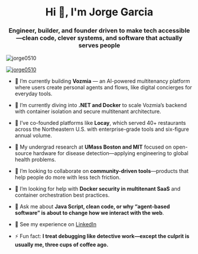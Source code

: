 <h1 align="center">Hi 👋, I'm Jorge Garcia</h1>
<h3 align="center">Engineer, builder, and founder driven to make tech accessible—clean code, clever systems, and software that actually serves people</h3>

<p align="left"> <img src="https://komarev.com/ghpvc/?username=jorge0510&label=Profile%20views&color=0e75b6&style=flat" alt="jorge0510" /> </p>

<p align="left"> <a href="https://github.com/ryo-ma/github-profile-trophy"><img src="https://github-profile-trophy.vercel.app/?username=jorge0510" alt="jorge0510" /></a> </p>

- 🔭 I’m currently building **Vozmia** — an AI-powered multitenancy platform where users create personal agents and flows, like digital concierges for everyday tools.

- 🌱 I’m currently diving into **.NET and Docker** to scale Vozmia’s backend with container isolation and secure multitenant architecture.

- 🧠 I’ve co-founded platforms like **Locay**, which served 40+ restaurants across the Northeastern U.S. with enterprise-grade tools and six-figure annual volume.

- 🧪 My undergrad research at **UMass Boston and MIT** focused on open-source hardware for disease detection—applying engineering to global health problems.

- 👯 I’m looking to collaborate on **community-driven tools**—products that help people do more with less tech friction.

- 🤝 I’m looking for help with **Docker security in multitenant SaaS** and container orchestration best practices.

- 💬 Ask me about **Java Script, clean code, or why “agent-based software” is about to change how we interact with the web**.

- 📄 See my experience on [LinkedIn](https://www.linkedin.com/in/jorgeagarcia1/)

- ⚡ Fun fact: **I treat debugging like detective work—except the culprit is usually me, three cups of coffee ago.**
